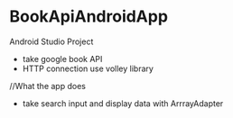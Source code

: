 # BookApiAndroidApp
Android Studio Project 
-  take google book API 
- HTTP connection use volley library

//What the app does 
-  take search input and display data with ArrrayAdapter

